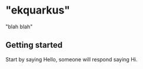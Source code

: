# "ekquarkus"

"blah blah"

## Getting started

Start by saying Hello, someone will respond saying Hi.
